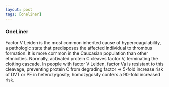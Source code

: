 ```yaml
---
layout: post
tags: [oneliner]
---
```



### OneLiner

Factor V Leiden is the most common inherited cause of hypercoagulability, a pathologic state that predisposes the affected individual to thrombus formation. It is more common in the Caucasian population than other ethnicities. Normally, activated protein C cleaves factor V, terminating the clotting cascade. In people with factor V Leiden, factor Va is resistant to this cleavage, preventing protein C from degrading factor  ->  5-fold increase risk of DVT or PE in heterozygosity; homozygosity confers a 90-fold increased risk.
